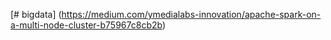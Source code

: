 [# bigdata]
(https://medium.com/ymedialabs-innovation/apache-spark-on-a-multi-node-cluster-b75967c8cb2b)
